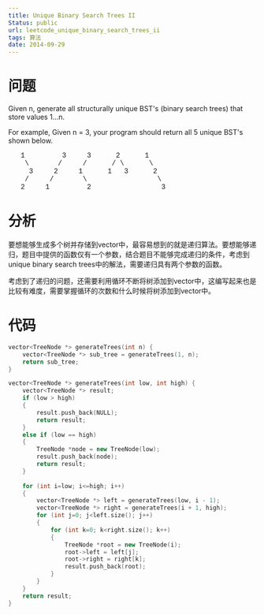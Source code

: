```yaml
---
title: Unique Binary Search Trees II
Status: public
url: leetcode_unique_binary_search_trees_ii
tags: 算法
date: 2014-09-29
---
```


# 问题

Given n, generate all structurally unique BST's (binary search trees) that store values 1...n.

For example,
Given n = 3, your program should return all 5 unique BST's shown below.

<pre style="font-family: Courier, monospace;">
   1         3     3      2      1
    \       /     /      / \      \
     3     2     1      1   3      2
    /     /       \                 \
   2     1         2                 3
</pre>

# 分析

要想能够生成多个树并存储到vector中，最容易想到的就是递归算法。要想能够递归，题目中提供的函数仅有一个参数，结合题目不能够完成递归的条件，考虑到unique binary search trees中的解法，需要递归具有两个参数的函数。

考虑到了递归的问题，还需要利用循环不断将树添加到vector中，这编写起来也是比较有难度，需要掌握循环的次数和什么时候将树添加到vector中。

# 代码

```c++
vector<TreeNode *> generateTrees(int n) {
	vector<TreeNode *> sub_tree = generateTrees(1, n);
	return sub_tree;
}

vector<TreeNode *> generateTrees(int low, int high) {
	vector<TreeNode *> result;
	if (low > high)
	{
		result.push_back(NULL);
		return result;
	}
	else if (low == high)
	{
		TreeNode *node = new TreeNode(low);
		result.push_back(node);
		return result;
	}
	
	for (int i=low; i<=high; i++)
	{
		vector<TreeNode *> left = generateTrees(low, i - 1);
		vector<TreeNode *> right = generateTrees(i + 1, high);
		for (int j=0; j<left.size(); j++)
		{
			for (int k=0; k<right.size(); k++)
			{
				TreeNode *root = new TreeNode(i);
				root->left = left[j];
				root->right = right[k];
				result.push_back(root);
			}
		}
	}
	return result;
}
```
